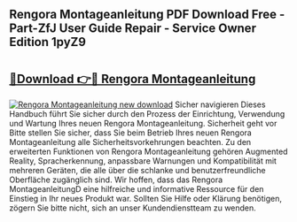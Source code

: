 ## Rengora Montageanleitung PDF Download Free - Part-ZfJ User Guide Repair - Service Owner Edition 1pyZ9

# <h2><a href="http://df7pr1.blite.top/?on=Rengora+Montageanleitung">🔗Download 👉🔴 Rengora Montageanleitung</a></h2>

[![Rengora Montageanleitung new download](https://i.imgur.com/lujVjoI.png)](http://df7pr1.blite.top/?on=Rengora+Montageanleitung)
Sicher navigieren Dieses Handbuch führt Sie sicher durch den Prozess der Einrichtung, Verwendung und Wartung Ihres neuen Rengora Montageanleitung. Sicherheit geht vor Bitte stellen Sie sicher, dass Sie beim Betrieb Ihres neuen Rengora Montageanleitung alle Sicherheitsvorkehrungen beachten. Zu den erweiterten Funktionen von Rengora Montageanleitung gehören Augmented Reality, Spracherkennung, anpassbare Warnungen und Kompatibilität mit mehreren Geräten, die alle über die schlanke und benutzerfreundliche Oberfläche zugänglich sind. Wir hoffen, dass das Rengora MontageanleitungD eine hilfreiche und informative Ressource für den Einstieg in Ihr neues Produkt war. Sollten Sie Hilfe oder Klärung benötigen, zögern Sie bitte nicht, sich an unser Kundendienstteam zu wenden.
